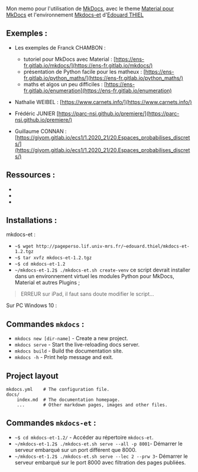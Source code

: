 Mon memo pour l'utilisation de [MkDocs](https://www.mkdocs.org/), avec le theme 
[Material pour MkDocs](https://squidfunk.github.io/mkdocs-material/) et l'environnement [Mkdocs-et](http://pageperso.lif.univ-mrs.fr/~edouard.thiel/mkdocs-et/) d'[Edouard THIEL](http://pageperso.lif.univ-mrs.fr/~edouard.thiel/)


## Exemples :
- Les exemples de Franck CHAMBON :
    - tutoriel pour MkDocs avec Material : [https://ens-fr.gitlab.io/mkdocs/](https://ens-fr.gitlab.io/mkdocs/)
    - présentation de Python facile pour les matheux : [https://ens-fr.gitlab.io/python_maths/](https://ens-fr.gitlab.io/python_maths/)
    - maths et algos un peu difficiles : [https://ens-fr.gitlab.io/enumeration](https://ens-fr.gitlab.io/enumeration)
    
- Nathalie WEIBEL :	[https://www.carnets.info/](https://www.carnets.info/)

- Frédéric JUNIER 	[https://parc-nsi.github.io/premiere/](https://parc-nsi.github.io/premiere/)

- Guillaume CONNAN : [https://giyom.gitlab.io/ecs1/1.2020_21/20.Espaces_probabilises_discrets/](https://giyom.gitlab.io/ecs1/1.2020_21/20.Espaces_probabilises_discrets/)


## Ressources :

- 
-
-

## Installations :



mkdocs-et :

- `~$ wget http://pageperso.lif.univ-mrs.fr/~edouard.thiel/mkdocs-et-1.2.tgz`
- `~$ tar xvfz mkdocs-et-1.2.tgz`
- `~$ cd mkdocs-et-1.2`
- `~/mkdocs-et-1.2$ ./mkdocs-et.sh create-venv` ce script devrait installer dans un environnement virtuel les modules Python pour MkDocs, Material et autres Plugins ;
> ERREUR sur iPad, il faut sans doute modifier le script...

Sur PC Windows 10 :

## Commandes `mkdocs` :

* `mkdocs new [dir-name]` - Create a new project.
* `mkdocs serve` - Start the live-reloading docs server.
* `mkdocs build` - Build the documentation site.
* `mkdocs -h` - Print help message and exit.

## Project layout

    mkdocs.yml    # The configuration file.
    docs/
        index.md  # The documentation homepage.
        ...       # Other markdown pages, images and other files.

## Commandes `mkdocs-et` :

- `~$ cd mkdocs-et-1.2/` - Accéder au répertoire `mkdocs-et`.
- `~/mkdocs-et-1.2$ ./mkdocs-et.sh serve --all -p 8001`- Démarrer le serveur embarqué sur un port différent que 8000.
- `~/mkdocs-et-1.2$ ./mkdocs-et.sh serve --lec 2 --prw 3`- Démarrer le serveur embarqué sur le port 8000 avec filtration des pages publiées.